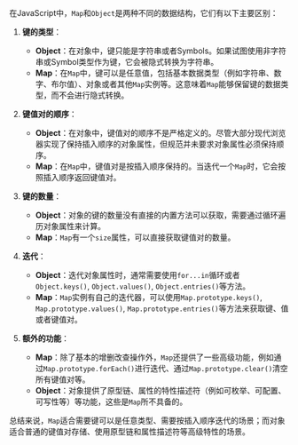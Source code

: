 在JavaScript中，`Map`和`Object`是两种不同的数据结构，它们有以下主要区别：

1. **键的类型**：
   - **Object**：在对象中，键只能是字符串或者Symbols。如果试图使用非字符串或Symbol类型作为键，它会被隐式转换为字符串。
   - **Map**：在`Map`中，键可以是任意值，包括基本数据类型（例如字符串、数字、布尔值）、对象或者其他`Map`实例等。这意味着`Map`能够保留键的数据类型，而不会进行隐式转换。

2. **键值对的顺序**：
   - **Object**：在对象中，键值对的顺序不是严格定义的。尽管大部分现代浏览器实现了保持插入顺序的对象属性，但规范并未要求对象属性必须保持顺序。
   - **Map**：在`Map`中，键值对是按插入顺序保持的。当迭代一个`Map`时，它会按照插入顺序返回键值对。

3. **键的数量**：
   - **Object**：对象的键的数量没有直接的内置方法可以获取，需要通过循环遍历对象属性来计算。
   - **Map**：`Map`有一个`size`属性，可以直接获取键值对的数量。

4. **迭代**：
   - **Object**：迭代对象属性时，通常需要使用`for...in`循环或者`Object.keys()`, `Object.values()`, `Object.entries()`等方法。
   - **Map**：`Map`实例有自己的迭代器，可以使用`Map.prototype.keys()`, `Map.prototype.values()`, `Map.prototype.entries()`等方法来获取键、值或者键值对。

5. **额外的功能**：
   - **Map**：除了基本的增删改查操作外，`Map`还提供了一些高级功能，例如通过`Map.prototype.forEach()`进行迭代、通过`Map.prototype.clear()`清空所有键值对等。
   - **Object**：对象提供了原型链、属性的特性描述符（例如可枚举、可配置、可写性等）等功能，这些是`Map`所不具备的。

总结来说，`Map`适合需要键可以是任意类型、需要按插入顺序迭代的场景；而对象适合普通的键值对存储、使用原型链和属性描述符等高级特性的场景。